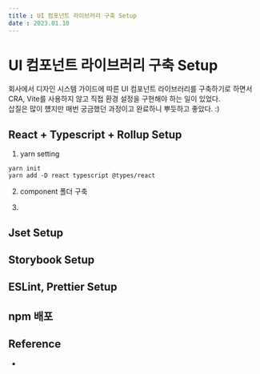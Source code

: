 ```yaml
---
title : UI 컴포넌트 라이브러리 구축 Setup  
date : 2023.01.10
---
```


# UI 컴포넌트 라이브러리 구축 Setup

회사에서 디자인 시스템 가이드에 따른 UI 컴포넌트 라이브러리를 구축하기로 하면서  
CRA, Vite를 사용하지 않고 직접 환경 설정을 구현해야 하는 일이 있었다.  
삽질은 많이 헀지만 매번 궁금했던 과정이고 완료하니 뿌듯하고 좋았다. :)   


## React + Typescript + Rollup Setup
1. yarn setting
```shell
yarn init
yarn add -D react typescript @types/react
```

2. component 폴더 구축


3. 


## Jset Setup


## Storybook Setup

## ESLint, Prettier Setup

## npm 배포


## Reference
* []()
